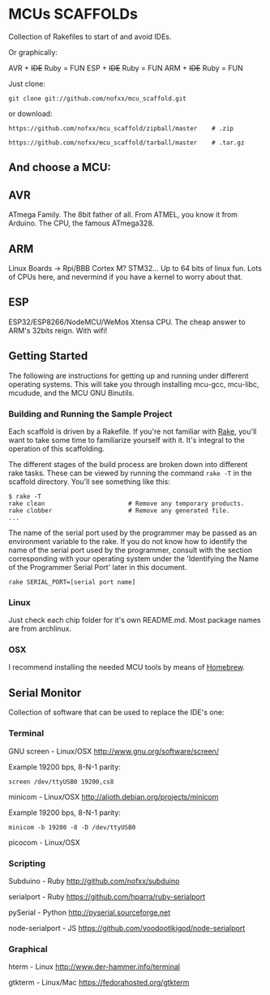 # MCUs SCAFFOLDs

Collection of Rakefiles to start of and avoid IDEs.

Or graphically:

AVR + ~~IDE~~ Ruby = FUN
ESP + ~~IDE~~ Ruby = FUN
ARM + ~~IDE~~ Ruby = FUN


Just clone:

    git clone git://github.com/nofxx/mcu_scaffold.git

or download:

    https://github.com/nofxx/mcu_scaffold/zipball/master    # .zip

    https://github.com/nofxx/mcu_scaffold/tarball/master    # .tar.gz


## And choose a MCU:


## AVR

ATmega Family.
The 8bit father of all. From ATMEL, you know it from Arduino.
The CPU, the famous ATmega328.

## ARM

Linux Boards -> Rpi/BBB
Cortex M? STM32...
Up to 64 bits of linux fun. 
Lots of CPUs here, and nevermind if you have a kernel to worry about that.

## ESP

ESP32/ESP8266/NodeMCU/WeMos
Xtensa CPU. The cheap answer to ARM's 32bits reign.
With wifi!


## Getting Started

The following are instructions for getting up and running under different
operating systems. This will take you through installing mcu-gcc, mcu-libc,
mcudude, and the MCU GNU Binutils.


### Building and Running the Sample Project

Each scaffold is driven by a Rakefile. If you're not familiar with
[Rake][rake], you'll want to take some time to familiarize yourself with it.
It's integral to the operation of this scaffolding.

The different stages of the build process are broken down into different rake
tasks. These can be viewed by running the command ```rake -T``` in the
scaffold directory. You'll see something like this:

    $ rake -T
    rake clean                       # Remove any temporary products.
    rake clobber                     # Remove any generated file.
    ...

The name of the serial port used by the programmer may be passed as an
environment variable to the rake. If you do not know how to identify
the name of the serial port used by the programmer, consult with the section
corresponding with your operating system under the 'Identifying the Name of
the Programmer Serial Port' later in this document.

    rake SERIAL_PORT=[serial port name]


### Linux

Just check each chip folder for it's own README.md.
Most package names are from archlinux.

### OSX

I recommend installing the needed MCU tools by means of [Homebrew][hb]. 


## Serial Monitor

Collection of software that can be used to replace the IDE's one:


### Terminal

GNU screen - Linux/OSX
http://www.gnu.org/software/screen/

Example 19200 bps, 8-N-1 parity:

    screen /dev/ttyUSB0 19200,cs8


minicom - Linux/OSX
http://alioth.debian.org/projects/minicom

Example 19200 bps, 8-N-1 parity:

    minicom -b 19200 -8 -D /dev/ttyUSB0


picocom - Linux/OSX


### Scripting

Subduino - Ruby
http://github.com/nofxx/subduino

serialport - Ruby
https://github.com/hparra/ruby-serialport

pySerial - Python
http://pyserial.sourceforge.net

node-serialport - JS
https://github.com/voodootikigod/node-serialport



### Graphical

hterm - Linux
http://www.der-hammer.info/terminal

gtkterm - Linux/Mac
https://fedorahosted.org/gtkterm



[adp]: http://arduino.cc/en/Main/Software
[rake]: http://en.wikipedia.org/wiki/Rake_(software)
[hb]: http://mxcl.github.com/homebrew/
